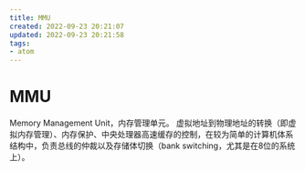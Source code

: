 ```yaml
---
title: MMU
created: 2022-09-23 20:21:07
updated: 2022-09-23 20:21:58
tags: 
- atom
---
```


# MMU

Memory Management Unit，内存管理单元。
虚拟地址到物理地址的转换（即虚拟内存管理）、内存保护、中央处理器高速缓存的控制，在较为简单的计算机体系结构中，负责总线的仲裁以及存储体切换（bank switching，尤其是在8位的系统上）。
